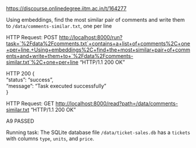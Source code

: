 https://discourse.onlinedegree.iitm.ac.in/t/164277

Using embeddings, find the most similar pair of comments and write them to <code>/data/comments-similar.txt</code>, one per line</p>
<p>HTTP Request: POST <a href="http://localhost:8000/run?task=%60%2Fdata%2Fcomments.txt%60+contains+a+list+of+comments%2C+one+per+line.+Using+embeddings%2C+find+the+most+similar+pair+of+comments+and+write+them+to+%60%2Fdata%2Fcomments-similar.txt%60%2C+one+per+line" rel="noopener nofollow ugc">http://localhost:8000/run?task=`%2Fdata%2Fcomments.txt`+contains+a+list+of+comments%2C+one+per+line.+Using+embeddings%2C+find+the+most+similar+pair+of+comments+and+write+them+to+`%2Fdata%2Fcomments-similar.txt`%2C+one+per+line</a> “HTTP/1.1 200 OK”</p>
<p> HTTP 200 {<br/>
“status”: “success”,<br/>
“message”: “Task executed successfully”<br/>
}</p>
<p>HTTP Request: GET <a href="http://localhost:8000/read?path=/data/comments-similar.txt" rel="noopener nofollow ugc">http://localhost:8000/read?path=/data/comments-similar.txt</a> “HTTP/1.1 200 OK”</p>
<p> A9 PASSED</p>
<p> Running task: The SQLite database file <code>/data/ticket-sales.db</code> has a <code>tickets</code> with columns <code>type</code>, <code>units</code>, and <code>price</code>.